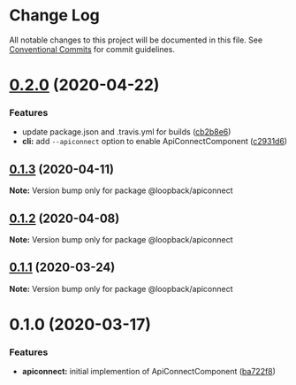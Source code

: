 # Change Log

All notable changes to this project will be documented in this file.
See [Conventional Commits](https://conventionalcommits.org) for commit guidelines.

# [0.2.0](https://github.com/strongloop/loopback-next/compare/@loopback/apiconnect@0.1.3...@loopback/apiconnect@0.2.0) (2020-04-22)


### Features

* update package.json and .travis.yml for builds ([cb2b8e6](https://github.com/strongloop/loopback-next/commit/cb2b8e6a18616dda7783c0193091039d4e608131))
* **cli:** add `--apiconnect` option to enable ApiConnectComponent ([c2931d6](https://github.com/strongloop/loopback-next/commit/c2931d6cb8d5f4077c3e680885eee0eee929bd6d))





## [0.1.3](https://github.com/strongloop/loopback-next/compare/@loopback/apiconnect@0.1.2...@loopback/apiconnect@0.1.3) (2020-04-11)

**Note:** Version bump only for package @loopback/apiconnect





## [0.1.2](https://github.com/strongloop/loopback-next/compare/@loopback/apiconnect@0.1.1...@loopback/apiconnect@0.1.2) (2020-04-08)

**Note:** Version bump only for package @loopback/apiconnect





## [0.1.1](https://github.com/strongloop/loopback-next/compare/@loopback/apiconnect@0.1.0...@loopback/apiconnect@0.1.1) (2020-03-24)

**Note:** Version bump only for package @loopback/apiconnect





# 0.1.0 (2020-03-17)


### Features

* **apiconnect:** initial implemention of ApiConnectComponent ([ba722f8](https://github.com/strongloop/loopback-next/commit/ba722f8b4bffee2b43638979d4547e65c91fe2f2))
